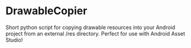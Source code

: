 # DrawableCopier
Short python script for copying drawable resources into your Android project from an external /res directory. Perfect for use with Android Asset Studio!
